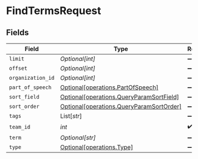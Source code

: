 # FindTermsRequest


## Fields

| Field                                                                                      | Type                                                                                       | Required                                                                                   | Description                                                                                |
| ------------------------------------------------------------------------------------------ | ------------------------------------------------------------------------------------------ | ------------------------------------------------------------------------------------------ | ------------------------------------------------------------------------------------------ |
| `limit`                                                                                    | *Optional[int]*                                                                            | :heavy_minus_sign:                                                                         | N/A                                                                                        |
| `offset`                                                                                   | *Optional[int]*                                                                            | :heavy_minus_sign:                                                                         | N/A                                                                                        |
| `organization_id`                                                                          | *Optional[int]*                                                                            | :heavy_minus_sign:                                                                         | N/A                                                                                        |
| `part_of_speech`                                                                           | [Optional[operations.PartOfSpeech]](../../models/operations/partofspeech.md)               | :heavy_minus_sign:                                                                         | N/A                                                                                        |
| `sort_field`                                                                               | [Optional[operations.QueryParamSortField]](../../models/operations/queryparamsortfield.md) | :heavy_minus_sign:                                                                         | N/A                                                                                        |
| `sort_order`                                                                               | [Optional[operations.QueryParamSortOrder]](../../models/operations/queryparamsortorder.md) | :heavy_minus_sign:                                                                         | N/A                                                                                        |
| `tags`                                                                                     | List[*str*]                                                                                | :heavy_minus_sign:                                                                         | N/A                                                                                        |
| `team_id`                                                                                  | *int*                                                                                      | :heavy_check_mark:                                                                         | N/A                                                                                        |
| `term`                                                                                     | *Optional[str]*                                                                            | :heavy_minus_sign:                                                                         | N/A                                                                                        |
| `type`                                                                                     | [Optional[operations.Type]](../../models/operations/type.md)                               | :heavy_minus_sign:                                                                         | N/A                                                                                        |